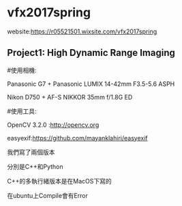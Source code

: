 # vfx2017spring
website:https://r05521501.wixsite.com/vfx2017spring
## Project1: High Dynamic Range Imaging

#使用相機:

Panasonic G7 + Panasonic LUMIX 14-42mm F3.5-5.6 ASPH

Nikon D750 + AF-S NIKKOR 35mm f/1.8G ED


#使用工具:

OpenCV 3.2.0 :http://opencv.org

easyexif:https://github.com/mayanklahiri/easyexif

我們寫了兩個版本

分別是C++和Python

C++的多執行緒版本是在MacOS下寫的

在ubuntu上Compile會有Error
